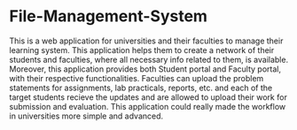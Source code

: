 # File-Management-System


This is a web application for universities and their faculties to manage their learning system. This application helps them to create a network of their students and faculties, where all necessary info related to them, is available. Moreover, this application provides both Student portal and Faculty portal, with their respective functionalities. Faculties can upload the problem statements for assignments, lab practicals, reports, etc. and each of the target students recieve the updates and are allowed to upload their work for submission and evaluation. This application could really made the workflow in universities more simple and advanced.
